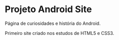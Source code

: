 # Projeto Android Site

 Página de curiosidades e história do Android.

 Primeiro site criado nos estudos de HTML5 e CSS3.
